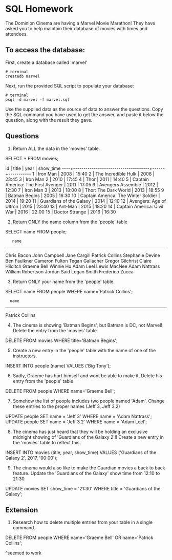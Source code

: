 # SQL Homework

The Dominion Cinema are having a Marvel Movie Marathon! They have asked you to help maintain their database of movies with times and attendees.

## To access the database:

First, create a database called 'marvel'
```
# terminal
createdb marvel
```

Next, run the provided SQL script to populate your database:
```
# terminal
psql -d marvel -f marvel.sql
```

Use the supplied data as the source of data to answer the questions.  Copy the SQL command you have used to get the answer, and paste it below the question, along with the result they gave.

## Questions

1. Return ALL the data in the 'movies' table.

SELECT * FROM movies;

 id |                title                | year | show_time 
----+-------------------------------------+------+-----------
  1 | Iron Man                            | 2008 | 15:40
  2 | The Incredible Hulk                 | 2008 | 23:45
  3 | Iron Man 2                          | 2010 | 17:45
  4 | Thor                                | 2011 | 14:40
  5 | Captain America: The First Avenger  | 2011 | 17:05
  6 | Avengers Assemble                   | 2012 | 12:30
  7 | Iron Man 3                          | 2013 | 18:00
  8 | Thor: The Dark World                | 2013 | 18:55
  9 | Batman Begins                       | 2005 | 16:30
 10 | Captain America: The Winter Soldier | 2014 | 19:20
 11 | Guardians of the Galaxy             | 2014 | 12:10
 12 | Avengers: Age of Ultron             | 2015 | 23:40
 13 | Ant-Man                             | 2015 | 18:20
 14 | Captain America: Civil War          | 2016 | 22:00
 15 | Doctor Strange                      | 2016 | 16:30


2. Return ONLY the name column from the 'people' table

SELECT name FROM people;

       name        
-------------------
 Chris Bacon
 John Campbell
 Jane Cargill
 Patrick Collins
 Stephanie Devine
 Ben Faulkner
 Cameron Fulton
 Tegan Gallacher
 Gregor Gilchrist
 Claire Hilditch
 Graeme Bell
 Winnie Ho
 Adam Leel
 Lewis MacNee
 Adam Nattrass
 William Robertson
 Jordan Said
 Logan Smith
 Frederico Zucca


3. Return ONLY your name from the 'people' table.

SELECT name FROM people WHERE name='Patrick Collins';

      name       
-----------------
 Patrick Collins


4. The cinema is showing 'Batman Begins', but Batman is DC, not Marvel! Delete the entry from the 'movies' table.

DELETE FROM movies WHERE title='Batman Begins';


5. Create a new entry in the 'people' table with the name of one of the instructors.

INSERT INTO people (name) VALUES ('Big Tony');


6. Sadly, Graeme has hurt himself and wont be able to make it, Delete his entry from the 'people' table

DELETE FROM people WHERE name='Graeme Bell';


7. Somehow the list of people includes two people named 'Adam'. Change these entries to the proper names (Jeff 3, Jeff 3.2)

UPDATE people SET name = 'Jeff 3' WHERE name = 'Adam Nattrass';
UPDATE people SET name = 'Jeff 3.2' WHERE name = 'Adam Leel';


8. The cinema has just heard that they will be holding an exclusive midnight showing of 'Guardians of the Galaxy 2'!! Create a new entry in the 'movies' table to reflect this.

INSERT INTO movies (title, year, show_time) VALUES ('Guardians of the Galaxy 2', 2017, '00:00');


9. The cinema would also like to make the Guardian movies a back to back feature. Update the 'Guardians of the Galaxy' show time from 12:10 to 21:30

UPDATE movies SET show_time = '21:30' WHERE title = 'Guardians of the Galaxy';

## Extension

1. Research how to delete multiple entries from your table in a single command.

DELETE FROM people WHERE name='Graeme Bell' OR name='Patrick Collins';

^seemed to work
